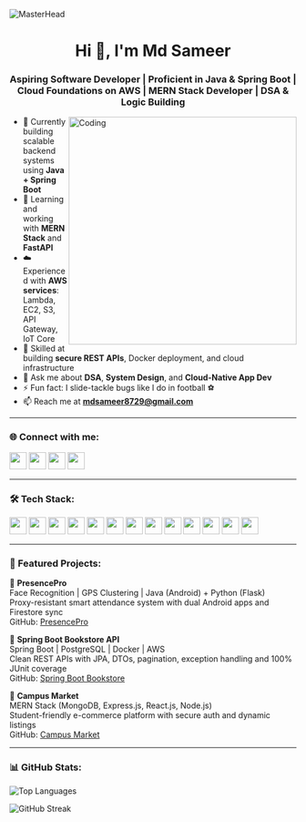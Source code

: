 ![MasterHead](https://so-development.org/wp-content/uploads/2021/11/full-stack-development.gif)

<h1 align="center">Hi 👋, I'm Md Sameer</h1>
<h3 align="center">Aspiring Software Developer | Proficient in Java & Spring Boot | Cloud Foundations on AWS | MERN Stack Developer | DSA & Logic Building </h3>

<img align="right" alt="Coding" width="400" src="https://cdn.dribbble.com/users/1162077/screenshots/3848914/programmer.gif" />

- 🔭 Currently building scalable backend systems using **Java + Spring Boot**  
- 🌱 Learning and working with **MERN Stack** and **FastAPI**  
- ☁️ Experienced with **AWS services**: Lambda, EC2, S3, API Gateway, IoT Core  
- 🔐 Skilled at building **secure REST APIs**, Docker deployment, and cloud infrastructure  
- 💬 Ask me about **DSA**, **System Design**, and **Cloud-Native App Dev**  
- ⚡ Fun fact: I slide-tackle bugs like I do in football ⚽  
- 📫 Reach me at **mdsameer8729@gmail.com**

---

<h3 align="left">🌐 Connect with me:</h3>
<p align="left">
  <a href="https://twitter.com/_sameer_7_" target="_blank"><img src="https://img.shields.io/badge/Twitter-1DA1F2?style=flat&logo=twitter&logoColor=white" height="30"/></a>
  <a href="https://linkedin.com/in/razer" target="_blank"><img src="https://img.shields.io/badge/LinkedIn-0A66C2?style=flat&logo=linkedin&logoColor=white" height="30"/></a>
  <a href="https://leetcode.com/razer7" target="_blank"><img src="https://img.shields.io/badge/LeetCode-FFA116?style=flat&logo=leetcode&logoColor=black" height="30"/></a>
  <a href="https://github.com/raZer99" target="_blank"><img src="https://img.shields.io/badge/GitHub-181717?style=flat&logo=github&logoColor=white" height="30"/></a>
</p>

---

<h3 align="left">🛠️ Tech Stack:</h3>
<p align="left">
  <img src="https://img.shields.io/badge/Java-ED8B00?style=flat&logo=java&logoColor=white" height="30"/>
  <img src="https://img.shields.io/badge/Spring_Boot-6DB33F?style=flat&logo=spring-boot&logoColor=white" height="30"/>
  <img src="https://img.shields.io/badge/FastAPI-009688?style=flat&logo=fastapi&logoColor=white" height="30"/>
  <img src="https://img.shields.io/badge/JavaScript-F7DF1E?style=flat&logo=javascript&logoColor=black" height="30"/>
  <img src="https://img.shields.io/badge/Node.js-339933?style=flat&logo=node.js&logoColor=white" height="30"/>
  <img src="https://img.shields.io/badge/React-61DAFB?style=flat&logo=react&logoColor=black" height="30"/>
  <img src="https://img.shields.io/badge/MongoDB-47A248?style=flat&logo=mongodb&logoColor=white" height="30"/>
  <img src="https://img.shields.io/badge/PostgreSQL-316192?style=flat&logo=postgresql&logoColor=white" height="30"/>
  <img src="https://img.shields.io/badge/AWS-FF9900?style=flat&logo=amazon-aws&logoColor=white" height="30"/>
  <img src="https://img.shields.io/badge/Docker-2496ED?style=flat&logo=docker&logoColor=white" height="30"/>
  <img src="https://img.shields.io/badge/Linux-FCC624?style=flat&logo=linux&logoColor=black" height="30"/>
  <img src="https://img.shields.io/badge/Git-F05032?style=flat&logo=git&logoColor=white" height="30"/>
  <img src="https://img.shields.io/badge/Postman-FF6C37?style=flat&logo=postman&logoColor=white" height="30"/>
</p>

---

<h3 align="left">💼 Featured Projects:</h3>

🔹 <b>PresencePro</b>  
Face Recognition | GPS Clustering | Java (Android) + Python (Flask)  
Proxy-resistant smart attendance system with dual Android apps and Firestore sync  
GitHub: [PresencePro](https://github.com/raZer99/PresencePro)

🔹 <b>Spring Boot Bookstore API</b>  
Spring Boot | PostgreSQL | Docker | AWS  
Clean REST APIs with JPA, DTOs, pagination, exception handling and 100% JUnit coverage  
GitHub: [Spring Boot Bookstore](https://github.com/raZer99/springboot-bookstore-api)

🔹 <b>Campus Market</b>  
MERN Stack (MongoDB, Express.js, React.js, Node.js)  
Student-friendly e-commerce platform with secure auth and dynamic listings  
GitHub: [Campus Market](https://github.com/raZer99/Campus-Market)

---

<h3 align="left">📊 GitHub Stats:</h3>
<p align="left">
  <img src="https://github-readme-stats.vercel.app/api/top-langs?username=razer99&show_icons=true&locale=en&layout=compact" alt="Top Languages" />
</p>
<p align="left">
  <img src="https://github-readme-streak-stats.herokuapp.com/?user=razer99&" alt="GitHub Streak" />
</p>
